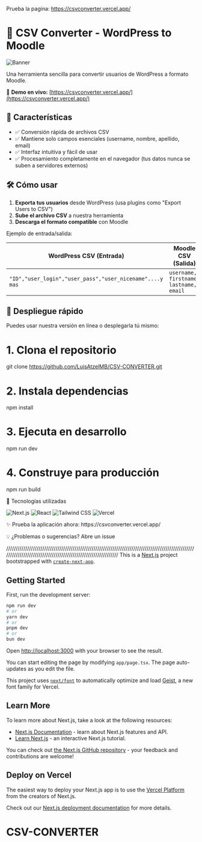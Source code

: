 Prueba la pagina: https://csvconverter.vercel.app/
# 🚀 CSV Converter - WordPress to Moodle

![Banner](https://placehold.co/1200x400/3b82f6/white?text=CSV+Converter) <!-- Reemplaza con tu imagen -->

Una herramienta sencilla para convertir usuarios de WordPress a formato Moodle.

🔗 **Demo en vivo:** [https://csvconverter.vercel.app/](https://csvconverter.vercel.app/)

## 🌟 Características

- ✅ Conversión rápida de archivos CSV
- ✅ Mantiene solo campos esenciales (username, nombre, apellido, email)
- ✅ Interfaz intuitiva y fácil de usar
- ✅ Procesamiento completamente en el navegador (tus datos nunca se suben a servidores externos)

## 🛠️ Cómo usar

1. **Exporta tus usuarios** desde WordPress (usa plugins como "Export Users to CSV")
2. **Sube el archivo CSV** a nuestra herramienta
3. **Descarga el formato compatible** con Moodle

Ejemplo de entrada/salida:

| WordPress CSV (Entrada) | Moodle CSV (Salida) |
|-------------------------|---------------------|
| `"ID","user_login","user_pass","user_nicename"....y mas` | `username, firstname, lastname, email` |

## 🚀 Despliegue rápido

Puedes usar nuestra versión en línea o desplegarla tú mismo:

# 1. Clona el repositorio
git clone https://github.com/LuisAtzelMB/CSV-CONVERTER.git

# 2. Instala dependencias
npm install

# 3. Ejecuta en desarrollo
npm run dev

# 4. Construye para producción
npm run build

🧩 Tecnologías utilizadas
<p align="left"> <img src="https://img.shields.io/badge/Next.js-000000?style=for-the-badge&logo=nextdotjs&logoColor=white" alt="Next.js"> <img src="https://img.shields.io/badge/React-61DAFB?style=for-the-badge&logo=react&logoColor=black" alt="React"> <img src="https://img.shields.io/badge/Tailwind_CSS-06B6D4?style=for-the-badge&logo=tailwind-css&logoColor=white" alt="Tailwind CSS"> <img src="https://img.shields.io/badge/Vercel-000000?style=for-the-badge&logo=vercel&logoColor=white" alt="Vercel"> </p>
✨ Prueba la aplicación ahora: https://csvconverter.vercel.app/

💡 ¿Problemas o sugerencias? Abre un issue












//////////////////////////////////////////////////////////////////////////////////////////////////////////////////////////////////////////////////////////////
This is a [Next.js](https://nextjs.org) project bootstrapped with [`create-next-app`](https://nextjs.org/docs/app/api-reference/cli/create-next-app).

## Getting Started

First, run the development server:

```bash
npm run dev
# or
yarn dev
# or
pnpm dev
# or
bun dev
```

Open [http://localhost:3000](http://localhost:3000) with your browser to see the result.

You can start editing the page by modifying `app/page.tsx`. The page auto-updates as you edit the file.

This project uses [`next/font`](https://nextjs.org/docs/app/building-your-application/optimizing/fonts) to automatically optimize and load [Geist](https://vercel.com/font), a new font family for Vercel.

## Learn More

To learn more about Next.js, take a look at the following resources:

- [Next.js Documentation](https://nextjs.org/docs) - learn about Next.js features and API.
- [Learn Next.js](https://nextjs.org/learn) - an interactive Next.js tutorial.

You can check out [the Next.js GitHub repository](https://github.com/vercel/next.js) - your feedback and contributions are welcome!

## Deploy on Vercel

The easiest way to deploy your Next.js app is to use the [Vercel Platform](https://vercel.com/new?utm_medium=default-template&filter=next.js&utm_source=create-next-app&utm_campaign=create-next-app-readme) from the creators of Next.js.

Check out our [Next.js deployment documentation](https://nextjs.org/docs/app/building-your-application/deploying) for more details.
# CSV-CONVERTER

